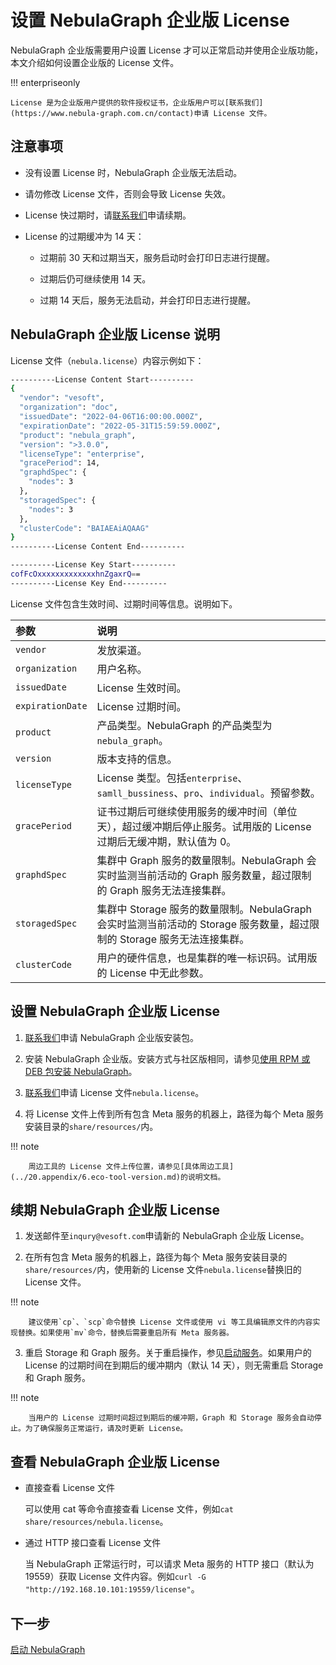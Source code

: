 # 设置 NebulaGraph 企业版 License

NebulaGraph 企业版需要用户设置 License 才可以正常启动并使用企业版功能，本文介绍如何设置企业版的 License 文件。

!!! enterpriseonly

    License 是为企业版用户提供的软件授权证书，企业版用户可以[联系我们](https://www.nebula-graph.com.cn/contact)申请 License 文件。

## 注意事项

- 没有设置 License 时，NebulaGraph 企业版无法启动。

- 请勿修改 License 文件，否则会导致 License 失效。

- License 快过期时，请[联系我们](https://www.nebula-graph.com.cn/contact)申请续期。

- License 的过期缓冲为 14 天：

  - 过期前 30 天和过期当天，服务启动时会打印日志进行提醒。

  - 过期后仍可继续使用 14 天。

  - 过期 14 天后，服务无法启动，并会打印日志进行提醒。

## NebulaGraph 企业版 License 说明

License 文件（`nebula.license`）内容示例如下：

```bash
----------License Content Start----------
{
  "vendor": "vesoft",
  "organization": "doc",
  "issuedDate": "2022-04-06T16:00:00.000Z",
  "expirationDate": "2022-05-31T15:59:59.000Z",
  "product": "nebula_graph",
  "version": ">3.0.0",
  "licenseType": "enterprise",
  "gracePeriod": 14,
  "graphdSpec": {
    "nodes": 3
  },
  "storagedSpec": {
    "nodes": 3
  },
  "clusterCode": "BAIAEAiAQAAG"
}
----------License Content End----------

----------License Key Start----------
cofFcOxxxxxxxxxxxxxhnZgaxrQ==
----------License Key End----------
```

License 文件包含生效时间、过期时间等信息。说明如下。

|参数|说明|
|:---|:---|
|`vendor`| 发放渠道。|
|`organization`| 用户名称。|
|`issuedDate`| License 生效时间。|
|`expirationDate`| License 过期时间。|
|`product`| 产品类型。NebulaGraph 的产品类型为`nebula_graph`。|
|`version`| 版本支持的信息。|
|`licenseType`| License 类型。包括`enterprise`、`samll_bussiness`、`pro`、`individual`。预留参数。|
|`gracePeriod`| 证书过期后可继续使用服务的缓冲时间（单位天），超过缓冲期后停止服务。试用版的 License 过期后无缓冲期，默认值为 0。 |
|`graphdSpec`| 集群中 Graph 服务的数量限制。NebulaGraph 会实时监测当前活动的 Graph 服务数量，超过限制的 Graph 服务无法连接集群。|
|`storagedSpec`| 集群中 Storage 服务的数量限制。NebulaGraph 会实时监测当前活动的 Storage 服务数量，超过限制的 Storage 服务无法连接集群。|
|`clusterCode`| 用户的硬件信息，也是集群的唯一标识码。试用版的 License 中无此参数。 |

## 设置 NebulaGraph 企业版 License

1. [联系我们](https://www.nebula-graph.com.cn/contact)申请 NebulaGraph 企业版安装包。

2. 安装 NebulaGraph 企业版。安装方式与社区版相同，请参见[使用 RPM 或 DEB 包安装 NebulaGraph](2.compile-and-install-nebula-graph/2.install-nebula-graph-by-rpm-or-deb.md)。

3. [联系我们](https://www.nebula-graph.com.cn/contact)申请 License 文件`nebula.license`。

4. 将 License 文件上传到所有包含 Meta 服务的机器上，路径为每个 Meta 服务安装目录的`share/resources/`内。

  !!! note

        周边工具的 License 文件上传位置，请参见[具体周边工具](../20.appendix/6.eco-tool-version.md)的说明文档。

## 续期 NebulaGraph 企业版 License

1. 发送邮件至`inqury@vesoft.com`申请新的 NebulaGraph 企业版 License。

2. 在所有包含 Meta 服务的机器上，路径为每个 Meta 服务安装目录的`share/resources/`内，使用新的 License 文件`nebula.license`替换旧的 License 文件。

  !!! note

        建议使用`cp`、`scp`命令替换 License 文件或使用 vi 等工具编辑原文件的内容实现替换。如果使用`mv`命令，替换后需要重启所有 Meta 服务器。

3. 重启 Storage 和 Graph 服务。关于重启操作，参见[启动服务](manage-service.md)。如果用户的 License 的过期时间在到期后的缓冲期内（默认 14 天），则无需重启 Storage 和 Graph 服务。

  !!! note

        当用户的 License 过期时间超过到期后的缓冲期，Graph 和 Storage 服务会自动停止。为了确保服务正常运行，请及时更新 License。

## 查看 NebulaGraph 企业版 License

- 直接查看 License 文件

  可以使用 cat 等命令直接查看 License 文件，例如`cat share/resources/nebula.license`。

- 通过 HTTP 接口查看 License 文件

  当 NebulaGraph 正常运行时，可以请求 Meta 服务的 HTTP 接口（默认为19559）获取 License 文件内容。例如`curl -G "http://192.168.10.101:19559/license"`。

## 下一步

[启动 NebulaGraph](manage-service.md)
